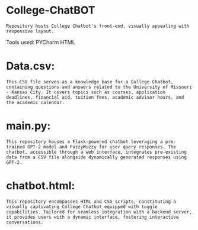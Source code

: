 # College-ChatBOT
	Repository hosts College Chatbot's front-end, visually appealing with responsive layout.
 Tools used:
   PYCharm
   HTML

# Data.csv:
	This CSV file serves as a knowledge base for a College Chatbot, containing questions and answers related to the University of Missouri - Kansas City. It covers topics such as courses, application deadlines, financial aid, tuition fees, academic advisor hours, and the academic calendar.

# main.py:
	This repository houses a Flask-powered chatbot leveraging a pre-trained GPT-2 model and FuzzyWuzzy for user query responses. The chatbot, accessible through a web interface, integrates pre-existing data from a CSV file alongside dynamically generated responses using GPT-2.

# chatbot.html:
	This repository encompasses HTML and CSS scripts, constituting a visually captivating College Chatbot equipped with toggle capabilities. Tailored for seamless integration with a backend server, it provides users with a dynamic interface, fostering interactive conversations.
